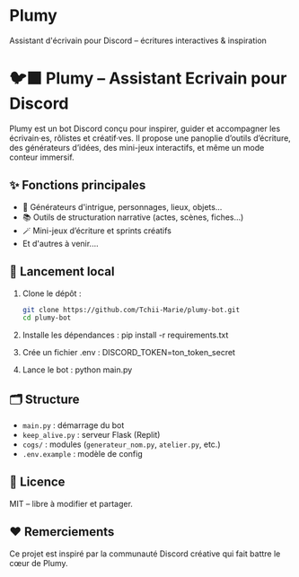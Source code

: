 # Plumy
Assistant d'écrivain pour Discord – écritures interactives &amp; inspiration

# 🐦‍⬛ Plumy – Assistant Ecrivain pour Discord
Plumy est un bot Discord conçu pour inspirer, guider et accompagner les écrivain·es, rôlistes et créatif·ves. Il propose une panoplie d’outils d’écriture, des générateurs d’idées, des mini-jeux interactifs, et même un mode conteur immersif.

## ✨ Fonctions principales
- 🧠 Générateurs d'intrigue, personnages, lieux, objets…
- 📚 Outils de structuration narrative (actes, scènes, fiches…)
- 🪄 Mini-jeux d’écriture et sprints créatifs
- Et d'autres à venir.... 

## 🚀 Lancement local
1. Clone le dépôt :
   ```bash
   git clone https://github.com/Tchii-Marie/plumy-bot.git
   cd plumy-bot

2. Installe les dépendances :
pip install -r requirements.txt

3. Crée un fichier .env :
DISCORD_TOKEN=ton_token_secret

4. Lance le bot :
python main.py

## 🗂️ Structure
- `main.py` : démarrage du bot
- `keep_alive.py` : serveur Flask (Replit)
- `cogs/` : modules (`generateur_nom.py`, `atelier.py`, etc.)
- `.env.example` : modèle de config

## 📜 Licence
MIT – libre à modifier et partager.

## ❤️ Remerciements
Ce projet est inspiré par la communauté Discord créative qui fait battre le cœur de Plumy.
